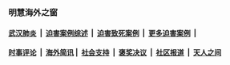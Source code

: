
### 明慧海外之窗

####  [武汉肺炎](indexes/365.md?t=05010501) &nbsp;|&nbsp;  [迫害案例综述](indexes/328.md?t=05010501) &nbsp;|&nbsp; [迫害致死案例](indexes/277.md?t=05010501)  &nbsp;|&nbsp; [更多迫害案例](indexes/81.md?t=05010501)  &nbsp;|&nbsp; 
####  [时事评论](indexes/19.md?t=05010501) &nbsp;|&nbsp; [海外简讯](indexes/245.md?t=05010501)&nbsp;|&nbsp;  [社会支持](indexes/140.md?t=05010501) &nbsp;|&nbsp; [褒奖决议](indexes/282.md?t=05010501) &nbsp;|&nbsp; [社区报道](indexes/91.md?t=05010501)  &nbsp;|&nbsp; [天人之间](indexes/78.md?t=05010501) 

